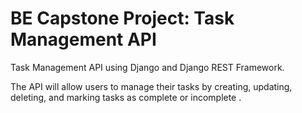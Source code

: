 # BE Capstone Project: Task Management API

Task Management API using Django and Django REST Framework.

The API will allow users to manage their tasks by creating, updating, deleting, and marking tasks as complete or incomplete .
